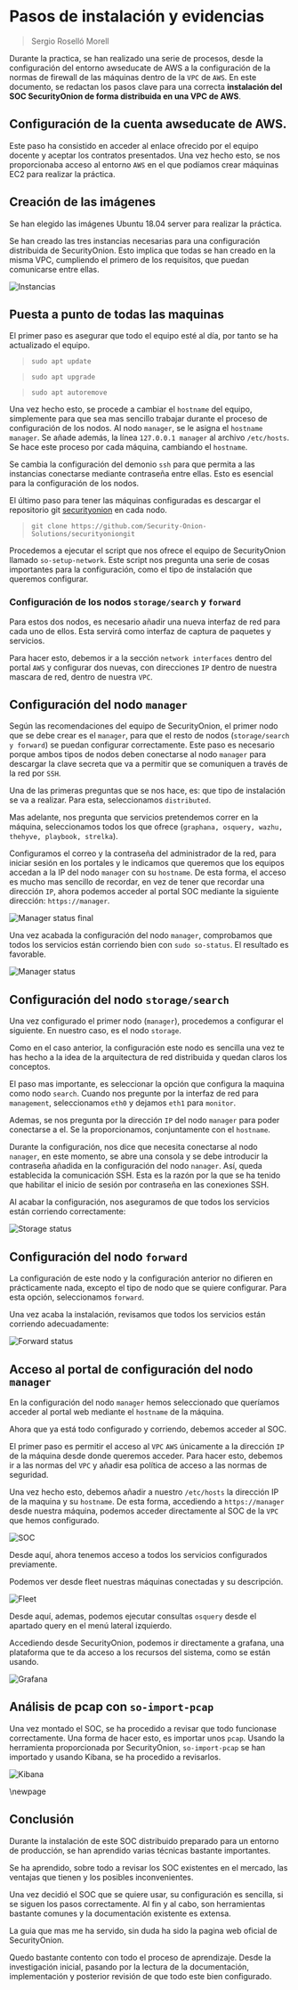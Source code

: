 # Pasos de instalación y evidencias

> Sergio Roselló Morell

Durante la practica, se han realizado una serie de procesos, desde la configuración del entorno awseducate de AWS a la configuración de la normas de firewall de las máquinas dentro de la `VPC` de `AWS`.
En este documento, se redactan los pasos clave para una correcta **instalación del SOC SecurityOnion de forma distribuida en una VPC de AWS**.

## Configuración de la cuenta awseducate de AWS.

Este paso ha consistido en acceder al enlace ofrecido por el equipo docente y aceptar los contratos presentados.
Una vez hecho esto, se nos proporcionaba acceso al entorno `AWS` en el que podíamos crear máquinas EC2 para realizar la práctica.

## Creación de las imágenes

Se han elegido las imágenes Ubuntu 18.04 server para realizar la práctica.

Se han creado las tres instancias necesarias para una configuración distribuida de SecurityOnion.
Esto implica que todas se han creado en la misma VPC, cumpliendo el primero de los requisitos, que puedan comunicarse entre ellas.

![Instancias](./../../Media/AWS-Instances.png)

## Puesta a punto de todas las maquinas

El primer paso es asegurar que todo el equipo esté al día, por tanto se ha actualizado el equipo.

> `sudo apt update`

> `sudo apt upgrade`

> `sudo apt autoremove`


Una vez hecho esto, se procede a cambiar el `hostname` del equipo, simplemente para que sea mas sencillo trabajar durante el proceso de configuración de los nodos.
Al nodo `manager`, se le asigna el `hostname` `manager`. 
Se añade además, la línea `127.0.0.1 manager` al archivo `/etc/hosts`.
Se hace este proceso por cada máquina, cambiando el `hostname`.

Se cambia la configuración del demonio `ssh` para que permita a las instancias conectarse mediante contraseña entre ellas. 
Esto es esencial para la configuración de los nodos.

El último paso para tener las máquinas configuradas es descargar el repositorio git [securityonion](https://github.com/Security-Onion-Solutions/securityonion) en cada nodo.

> `git clone https://github.com/Security-Onion-Solutions/securityoniongit`

Procedemos a ejecutar el script que nos ofrece el equipo de SecurityOnion llamado `so-setup-network`.
Este script nos pregunta una serie de cosas importantes para la configuración, como el tipo de instalación que queremos configurar. 

### Configuración de los nodos `storage/search` y `forward`

Para estos dos nodos, es necesario añadir una nueva interfaz de red para cada uno de ellos.
Esta servirá como interfaz de captura de paquetes y servicios.

Para hacer esto, debemos ir a la sección `network interfaces` dentro del portal `AWS` y configurar dos nuevas, con direcciones `IP` dentro de nuestra mascara de red, dentro de nuestra `VPC`.

## Configuración del nodo `manager`

Según las recomendaciones del equipo de SecurityOnion, el primer nodo que se debe crear es el `manager`, para que el resto de nodos (`storage/search y forward`) se puedan configurar correctamente.
Este paso es necesario porque ambos tipos de nodos deben conectarse al nodo `manager` para descargar la clave secreta que va a permitir que se comuniquen a través de la red por `SSH`.

Una de las primeras preguntas que se nos hace, es: que tipo de instalación se va a realizar.
Para esta, seleccionamos `distributed`.

Mas adelante, nos pregunta que servicios pretendemos correr en la máquina, seleccionamos todos los que ofrece (`graphana, osquery, wazhu, thehyve, playbook, strelka`).

Configuramos el correo y la contraseña del administrador de la red, para iniciar sesión en los portales y le indicamos que queremos que los equipos accedan a la IP del nodo `manager` con su `hostname`.
De esta forma, el acceso es mucho mas sencillo de recordar, en vez de tener que recordar una dirección `IP`, ahora podemos acceder al portal SOC mediante la siguiente dirección: `https://manager`. 

![Manager status final](./../../Media/SO-Server-Setup-Finished.png)

Una vez acabada la configuración del nodo `manager`, comprobamos que todos los servicios están corriendo bien con `sudo so-status`. 
El resultado es favorable.

![Manager status](./../../Media/SO-manager-status.png)

## Configuración del nodo `storage/search`

Una vez configurado el primer nodo (`manager`), procedemos a configurar el siguiente.
En nuestro caso, es el nodo `storage`.

Como en el caso anterior, la configuración este nodo es sencilla una vez te has hecho a la idea de la arquitectura de red distribuida y quedan claros los conceptos.

El paso mas importante, es seleccionar la opción que configura la maquina como nodo `search`.
Cuando nos pregunte por la interfaz de red para `management`, seleccionamos `eth0` y dejamos `eth1` para `monitor`.

Ademas, se nos pregunta por la dirección `IP` del nodo `manager` para poder conectarse a el.
Se la proporcionamos, conjuntamente con el `hostname`.

Durante la configuración, nos dice que necesita conectarse al nodo `nanager`, en este momento, se abre una consola y se debe introducir la contraseña añadida en la configuración del nodo `nanager`.
Así, queda establecida la comunicación SSH.
Esta es la razón por la que se ha tenido que habilitar el inicio de sesión por contraseña en las conexiones SSH.

Al acabar la configuración, nos aseguramos de que todos los servicios están corriendo correctamente:

![Storage status](./../../Media/SO-storage-status.png)

## Configuración del nodo `forward`

La configuración de este nodo y la configuración anterior no difieren en prácticamente nada, excepto el tipo de nodo que se quiere configurar.
Para esta opción, seleccionamos `forward`.

Una vez acaba la instalación, revisamos que todos los servicios están corriendo adecuadamente:

![Forward status](./../../Media/SO-forward-status.png)

## Acceso al portal de configuración del nodo `manager`

En la configuración del nodo `manager` hemos seleccionado que queríamos acceder al portal web mediante el `hostname` de la máquina.

Ahora que ya está todo configurado y corriendo, debemos acceder al SOC.

El primer paso es permitir el acceso al `VPC` `AWS` únicamente a la dirección `IP` de la máquina desde donde queremos acceder.
Para hacer esto, debemos ir a las normas del `VPC` y añadir esa política de acceso a las normas de seguridad.

Una vez hecho esto, debemos añadir a nuestro `/etc/hosts` la dirección IP de la maquina y su `hostname`. 
De esta forma, accediendo a `https://manager` desde nuestra máquina, podemos acceder directamente al SOC de la `VPC` que hemos configurado.

![SOC](./../../Media/SO-analyst-securityOnionPortal.png)

Desde aquí, ahora tenemos acceso a todos los servicios configurados previamente.

Podemos ver desde fleet nuestras máquinas conectadas y su descripción.

![Fleet](./../../Media/SO-analyst-fleetPortal.png)

Desde aquí, ademas, podemos ejecutar consultas `osquery` desde el apartado query en el menú lateral izquierdo.

Accediendo desde SecurityOnion, podemos ir directamente a grafana, una plataforma que te da acceso a los recursos del sistema, como se están usando.

![Grafana](./../../Media/SO-analyst-grafanaPortal.png)

## Análisis de pcap con `so-import-pcap`

Una vez montado el SOC, se ha procedido a revisar que todo funcionase correctamente.
Una forma de hacer esto, es importar unos `pcap`.
Usando la herramienta proporcionada por SecurityOnion, `so-import-pcap` se han importado y usando Kibana, se ha procedido a revisarlos.

![Kibana](./../../Media/SO-analyst-kibanaPortalPCAP.png)

\newpage

## Conclusión

Durante la instalación de este SOC distribuido preparado para un entorno de producción, se han aprendido varias técnicas bastante importantes.

Se ha aprendido, sobre todo a revisar los SOC existentes en el mercado, las ventajas que tienen y los posibles inconvenientes.

Una vez decidió el SOC que se quiere usar, su configuración es sencilla, si se siguen los pasos correctamente.
Al fin y al cabo, son herramientas bastante comunes y la documentación existente es extensa.

La guia que mas me ha servido, sin duda ha sido la pagina web oficial de SecurityOnion.

Quedo bastante contento con todo el proceso de aprendizaje.
Desde la investigación inicial, pasando por la lectura de la documentación, implementación y posterior revisión de que todo este bien configurado.

